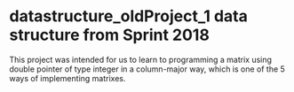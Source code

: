 # datastructure_oldProject_1 data structure from Sprint 2018

This project was intended for us to learn to programming a matrix using double pointer of type integer in a column-major way, which 
is one of the 5 ways of implementing matrixes.
